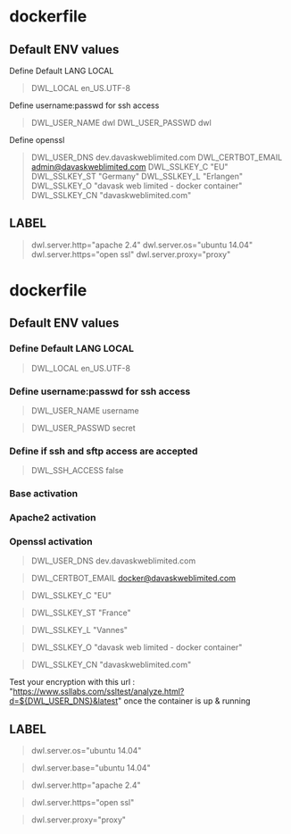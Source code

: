 # dockerfile

## Default ENV values

Define Default LANG LOCAL
> DWL_LOCAL en_US.UTF-8

Define username:passwd for ssh access
> DWL_USER_NAME dwl
> DWL_USER_PASSWD dwl

Define openssl
> DWL_USER_DNS dev.davaskweblimited.com
> DWL_CERTBOT_EMAIL admin@davaskweblimited.com
> DWL_SSLKEY_C "EU"
> DWL_SSLKEY_ST "Germany"
> DWL_SSLKEY_L "Erlangen"
> DWL_SSLKEY_O "davask web limited - docker container"
> DWL_SSLKEY_CN "davaskweblimited.com"

## LABEL

> dwl.server.http="apache 2.4"
> dwl.server.os="ubuntu 14.04"
> dwl.server.https="open ssl"
> dwl.server.proxy="proxy"
# dockerfile

## Default ENV values

### Define Default LANG LOCAL
> DWL_LOCAL en_US.UTF-8

### Define username:passwd for ssh access
> DWL_USER_NAME username

> DWL_USER_PASSWD secret

### Define if ssh and sftp access are accepted
> DWL_SSH_ACCESS false

### Base activation

### Apache2 activation

### Openssl activation

> DWL_USER_DNS dev.davaskweblimited.com

> DWL_CERTBOT_EMAIL docker@davaskweblimited.com

> DWL_SSLKEY_C "EU"

> DWL_SSLKEY_ST "France"

> DWL_SSLKEY_L "Vannes"

> DWL_SSLKEY_O "davask web limited - docker container"

> DWL_SSLKEY_CN "davaskweblimited.com"

Test your encryption with this url : "https://www.ssllabs.com/ssltest/analyze.html?d=${DWL_USER_DNS}&latest" once the container is up & running

## LABEL
> dwl.server.os="ubuntu 14.04"

> dwl.server.base="ubuntu 14.04"

> dwl.server.http="apache 2.4"

> dwl.server.https="open ssl"

> dwl.server.proxy="proxy"
